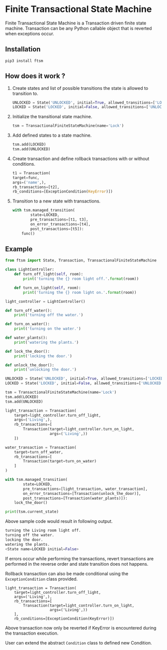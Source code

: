 # Finite Transactional State Machine 
Finite Transactional State Machine is a Transaction driven finite state machine. 
Transaction can be any Python callable object that is reverted when exceptions 
occur.

## Installation 
`pip3 install ftsm`


## How does it work ?

1. Create states and list of possible transitions the state is allowed 
to transition to.
    ```python
    UNLOCKED = State('UNLOCKED', initial=True, allowed_transitions=['LOCKED'])
    LOCKED = State('LOCKED', initial=False, allowed_transitions=['UNLOCKED'])
    ```
2. Initialize the transitional state machine.
    ```python
    tsm = TransactionalFiniteStateMachine(name='Lock')
    ```
3. Add defined states to a state machine.
    ```python
    tsm.add(LOCKED)
    tsm.add(UNLOCKED)
    ```
4. Create transaction and define rollback transactions with or without conditions.
    ```python
    t1 = Transaction(
    target=func,
    args=('name',),
    rb_transactions=[t2],
    rb_conditions=[ExceptionCondition(KeyError)])
    ```
5. Transition to a new state with transactions.
    ```python
    with tsm.managed_transition(
            state=LOCKED,
            pre_transactions=[t1, t3],
            on_error_transactions=[t4],
            post_transactions=[t5]):
        func()
    ```
## Example 

```python
from ftsm import State, Transaction, TransactionalFiniteStateMachine

class LightController:
    def turn_off_light(self, room):
        print('turning the {} room light off.'.format(room))

    def turn_on_light(self, room):
        print('turning the {} room light on.'.format(room))

light_controller = LightController()

def turn_off_water():
    print('turning off the water.')

def turn_on_water():
    print('turning on the water.')

def water_plants():
    print('watering the plants.')

def lock_the_door():
    print('locking the door.')

def unlock_the_door():
    print('unlocking the door.')

UNLOCKED = State('UNLOCKED', initial=True, allowed_transitions=['LOCKED'])
LOCKED = State('LOCKED', initial=False, allowed_transitions=['UNLOCKED'])

tsm = TransactionalFiniteStateMachine(name='Lock')
tsm.add(LOCKED)
tsm.add(UNLOCKED)

light_transaction = Transaction(
    target=light_controller.turn_off_light,
    args=('Living',),
    rb_transactions=[
        Transaction(target=light_controller.turn_on_light,
                    args=('Living',))
    ])

water_transaction = Transaction(
    target=turn_off_water,
    rb_transactions=[
        Transaction(target=turn_on_water)
    ]
)

with tsm.managed_transition(
        state=LOCKED,
        pre_transactions=[light_transaction, water_transaction],
        on_error_transactions=[Transaction(unlock_the_door)],
        post_transactions=[Transaction(water_plants)]):
    lock_the_door()

print(tsm.current_state)
```

Above sample code would result in following output. 
```python
turning the Living room light off.
turning off the water.
locking the door.
watering the plants.
<State name=LOCKED initial=False>
```

If errors occur while performing the transactions, revert transactions are performed 
in the reverse order and state transition does not happens.

Rollback transaction can also be made conditional using the `ExceptionCondition`
class provided. 

```
light_transaction = Transaction(
    target=light_controller.turn_off_light,
    args=('Living',),
    rb_transactions=[
        Transaction(target=light_controller.turn_on_light,
                    args=('Living',))
    ],
    rb_conditions=[ExceptionCondition(KeyError)])
```
Above transaction now only be reverted if KeyError is encountered during the
transaction execution. 

User can extend the abstract `Condition` class to defined new Condition.